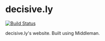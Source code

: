# decisive.ly

[![Build Status](https://api.travis-ci.org/decisively/decisively.github.io.svg?branch=middleman)](https://travis-ci.org/decisively/decisively.github.io)

decisive.ly's website. Built using Middleman.